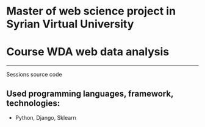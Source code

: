 # Master of web science project in Syrian Virtual University
# Course WDA web data analysis
---
Sessions source code

## Used programming languages, framework, technologies:
- Python, Django, Sklearn